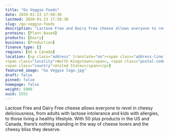 ```yaml
---
title: "Go Veggie Foods"
date: 2020-01-23 17:50:30
lastmod: 2020-01-23 17:50:30
slug: /go-veggie-foods
description: "Lactose Free and Dairy Free cheese allows everyone to revel in cheesy deliciousness, from adults with lactose intolerance and kids with allergies, to those living a healthy lifestyle. With 50 plus products in the US and Canada, there’s nothing standing in the way of cheese lovers and the cheesy bliss they deserve."
proteins: [Plant-Based]
products: [Dairy]
business: [Production]
finance_type: []
regions: [US & Canada]
location: [<p class="address" translate="no"><span class="address-line1">Whitecap Drive</span><br>
<span class="locality">North Kingstown</span>, <span class="postal-code">02852</span><br>
<span class="country">United States</span></p>]
featured_image: "Go Veggie logo.jpg"
draft: false
pinned: false
homepage: false
weight: 5000
uuid: 5552
---
```

<p>Lactose Free and Dairy Free cheese allows everyone to revel in cheesy deliciousness, from adults with lactose intolerance and kids with allergies, to those living a healthy lifestyle. With 50 plus products in the US and Canada, there’s nothing standing in the way of cheese lovers and the cheesy bliss they deserve.</p>
